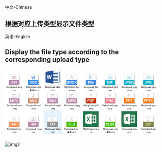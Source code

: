 中文-Chinese
## 根据对应上传类型显示文件类型

英语-English
## Display the file type according to the corresponding upload type
![img1](https://github.com/hushengbin789/Hushengbin789/blob/master/img/fileupload3242.png)


![img2](https://github.com/hushengbin789/Hushengbin789/blob/master/img/fileupload3242.png=x80)
